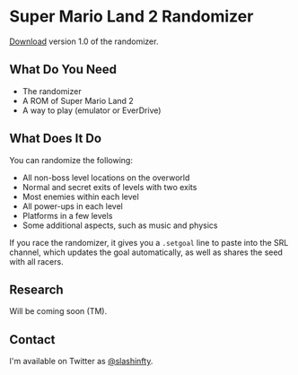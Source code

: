 # Super Mario Land 2 Randomizer

[Download](https://github.com/slashinfty/sml2randomizer/raw/master/dist/sml2randomizer.jar) version 1.0 of the randomizer.

## What Do You Need

* The randomizer
* A ROM of Super Mario Land 2
* A way to play (emulator or EverDrive)

## What Does It Do

You can randomize the following:

* All non-boss level locations on the overworld
* Normal and secret exits of levels with two exits
* Most enemies within each level
* All power-ups in each level
* Platforms in a few levels
* Some additional aspects, such as music and physics

If you race the randomizer, it gives you a `.setgoal` line to paste into the SRL channel, which updates the goal automatically, as well as shares the seed with all racers.

## Research

Will be coming soon (TM).

## Contact

I'm available on Twitter as [@slashinfty](https://twitter.com/slashinfty).
